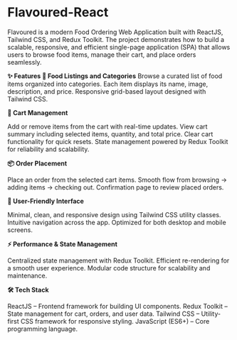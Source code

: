 # Flavoured-React

Flavoured is a modern Food Ordering Web Application built with ReactJS, Tailwind CSS, and Redux Toolkit. The project demonstrates how to build a scalable, responsive, and efficient single-page application (SPA) that allows users to browse food items, manage their cart, and place orders seamlessly.

**✨ Features
🥗 Food Listings and Categories**
Browse a curated list of food items organized into categories.
Each item displays its name, image, description, and price.
Responsive grid-based layout designed with Tailwind CSS.

**🛒 Cart Management**

Add or remove items from the cart with real-time updates.
View cart summary including selected items, quantity, and total price.
Clear cart functionality for quick resets.
State management powered by Redux Toolkit for reliability and scalability.

**📦 Order Placement**

Place an order from the selected cart items.
Smooth flow from browsing → adding items → checking out.
Confirmation page to review placed orders.

**👤 User-Friendly Interface**

Minimal, clean, and responsive design using Tailwind CSS utility classes.
Intuitive navigation across the app.
Optimized for both desktop and mobile screens.

**⚡ Performance & State Management**

Centralized state management with Redux Toolkit.
Efficient re-rendering for a smooth user experience.
Modular code structure for scalability and maintenance.

**🛠️ Tech Stack**

ReactJS – Frontend framework for building UI components.
Redux Toolkit – State management for cart, orders, and user data.
Tailwind CSS – Utility-first CSS framework for responsive styling.
JavaScript (ES6+) – Core programming language.
